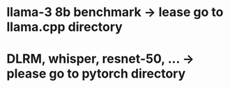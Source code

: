 # llama-3 8b benchmark -> lease go to llama.cpp directory
# DLRM, whisper, resnet-50, ... -> please go to pytorch directory
